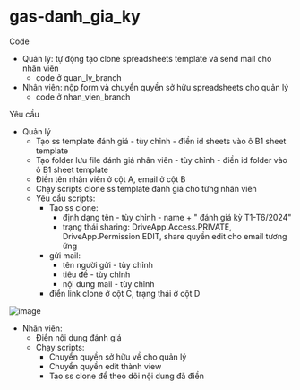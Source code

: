 # gas-danh_gia_ky
Code
- Quản lý: tự động tạo clone spreadsheets template và send mail cho nhân viên
  - code ở quan_ly_branch
- Nhân viên: nộp form và chuyển quyền sở hữu spreadsheets cho quản lý
  - code ở nhan_vien_branch
    
Yêu cầu
- Quản lý
  - Tạo ss template đánh giá - tùy chỉnh - điền id sheets vào ô B1 sheet template
  - Tạo folder lưu file đánh giá nhân viên - tùy chỉnh - điền id folder vào ô B1 sheet template
  - Điền tên nhân viên ở cột A, email ở cột B
  - Chạy scripts clone ss template đánh giá cho từng nhân viên
  - Yêu cầu scripts:
    - Tạo ss clone:
      - định dạng tên - tùy chỉnh - name + " đánh giá kỳ T1-T6/2024"
      - trạng thái sharing: DriveApp.Access.PRIVATE, DriveApp.Permission.EDIT, share quyền edit cho email tương ứng
    - gửi mail:
        - tên người gửi - tùy chỉnh
        - tiêu đề - tùy chỉnh 
        - nội dung mail  - tùy chỉnh 
    - điền link clone ở cột C, trạng thái ở cột D
     
![image](https://github.com/nguyenmanhcuong1291/gas-danh_gia_ky/assets/165188955/7a17f0a5-cb40-47db-bc38-efe52d7de334)

- Nhân viên:
  - Điền nội dung đánh giá
  - Chạy scripts:
    - Chuyển quyền sở hữu về cho quản lý
    - Chuyển quyền edit thành view
    - Tạo ss clone để theo dõi nội dung đã điền
